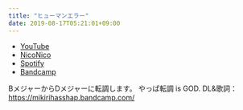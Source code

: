 ```yaml
---
title: "ヒューマンエラー"
date: 2019-08-17T05:21:01+09:00
---
```


- [YouTube](https://www.youtube.com/watch?qYM-wqvQyjc)
- [NicoNico](https://nico.ms/sm35550169)
- [Spotify](https://open.spotify.com/track/1WgmBlBgsCCuD6wEM4M1SN)
- [Bandcamp](https://mikirihasshap.bandcamp.com/track/--130)

BメジャーからDメジャーに転調します。 やっぱ転調 is GOD. DL&歌詞：https://mikirihasshap.bandcamp.com/